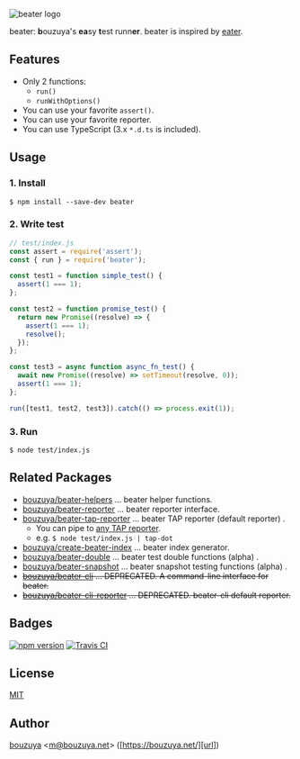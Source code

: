 ![beater logo][beater-logo]

beater: **b**ouzuya's **ea**sy **t**est runn**er**. beater is inspired by [eater][yosuke-furukawa/eater].

[yosuke-furukawa/eater]: https://github.com/yosuke-furukawa/eater
[beater-logo]: https://cloud.githubusercontent.com/assets/1221346/15892977/e69386f0-2db7-11e6-9163-bcb2f2471581.png

## Features

- Only 2 functions:
  - `run()`
  - `runWithOptions()`
- You can use your favorite `assert()`.
- You can use your favorite reporter.
- You can use TypeScript (3.x `*.d.ts` is included).

## Usage

### 1. Install

```
$ npm install --save-dev beater
```

### 2. Write test

```js
// test/index.js
const assert = require('assert');
const { run } = require('beater');

const test1 = function simple_test() {
  assert(1 === 1);
};

const test2 = function promise_test() {
  return new Promise((resolve) => {
    assert(1 === 1);
    resolve();
  });
};

const test3 = async function async_fn_test() {
  await new Promise((resolve) => setTimeout(resolve, 0));
  assert(1 === 1);
};

run([test1, test2, test3]).catch(() => process.exit(1));
```

### 3. Run

```
$ node test/index.js
```

## Related Packages

- [bouzuya/beater-helpers][] ... beater helper functions.
- [bouzuya/beater-reporter][] ... beater reporter interface.
- [bouzuya/beater-tap-reporter][] ... beater TAP reporter (default reporter) .
  - You can pipe to [any TAP reporter](https://github.com/sindresorhus/awesome-tap#reporters).
  - e.g. `$ node test/index.js | tap-dot`
- [bouzuya/create-beater-index][] ... beater index generator.
- [bouzuya/beater-double][] ... beater test double functions (alpha) .
- [bouzuya/beater-snapshot][] ... beater snapshot testing functions (alpha) .
- <del>[bouzuya/beater-cli][] ... DEPRECATED. A command-line interface for beater. </del>
- <del>[bouzuya/beater-cli-reporter][] ... DEPRECATED. beater-cli default reporter.</del>

[bouzuya/beater-cli-reporter]: https://github.com/bouzuya/beater-cli-reporter
[bouzuya/beater-cli]: https://github.com/bouzuya/beater-cli
[bouzuya/beater-double]: https://github.com/bouzuya/beater-double
[bouzuya/beater-helpers]: https://github.com/bouzuya/beater-helpers
[bouzuya/beater-reporter]: https://github.com/bouzuya/beater-reporter
[bouzuya/beater-snapshot]: https://github.com/bouzuya/beater-snapshot
[bouzuya/beater-tap-reporter]: https://github.com/bouzuya/beater-tap-reporter
[bouzuya/create-beater-index]: https://github.com/bouzuya/create-beater-index

## Badges

[![npm version][npm-badge-url]][npm-url]
[![Travis CI][travis-ci-badge-url]][travis-ci-url]

[npm-badge-url]: https://img.shields.io/npm/v/beater
[npm-url]: https://www.npmjs.com/package/beater
[travis-ci-badge-url]: https://img.shields.io/travis/bouzuya/beater
[travis-ci-url]: https://travis-ci.org/bouzuya/beater

## License

[MIT](LICENSE)

## Author

[bouzuya][user] &lt;[m@bouzuya.net][email]&gt; ([https://bouzuya.net/][url])

[user]: https://github.com/bouzuya
[email]: mailto:m@bouzuya.net
[url]: https://bouzuya.net/
